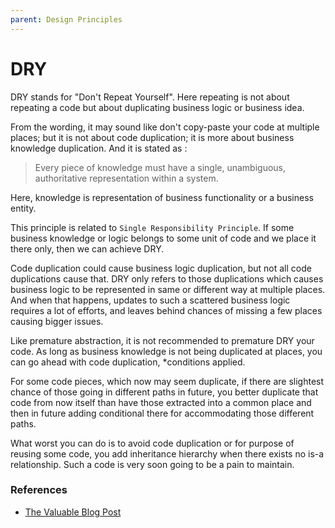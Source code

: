 ```yaml
---
parent: Design Principles
---
```


# DRY
DRY stands for "Don't Repeat Yourself".
Here repeating is not about repeating a code but about duplicating business logic or business idea.

From the wording, it may sound like don't copy-paste your code at multiple places; but it is not about code duplication; it is more about business knowledge duplication. 
And it is stated as : 
> Every piece of knowledge must have a single, unambiguous, authoritative representation within a system.

Here, knowledge is representation of business functionality or a business entity.

This principle is related to `Single Responsibility Principle`.
If some business knowledge or logic belongs to some unit of code and we place it there only, then we can achieve DRY.

Code duplication could cause business logic duplication, but not all code duplications cause that. 
DRY only refers to those duplications which causes business logic to be represented in same or different way at multiple places.
And when that happens, updates to such a scattered business logic requires a lot of efforts, and leaves behind chances of missing a few places causing bigger issues.

Like premature abstraction, it is not recommended to premature DRY your code.
As long as business knowledge is not being duplicated at places, you can go ahead with code duplication, *conditions applied. 

For some code pieces, which now may seem duplicate, if there are slightest chance of those going in different paths in future, 
you better duplicate that code from now itself than have those extracted into a common place and then in future adding conditional there for accommodating those different paths. 

What worst you can do is to avoid code duplication or for purpose of reusing some code, you add inheritance hierarchy when there exists no is-a relationship.
Such a code is very soon going to be a pain to maintain.

### References
* [The Valuable Blog Post](https://thevaluable.dev/dry-principle-cost-benefit-example/)
